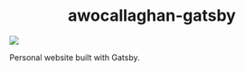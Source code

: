 <h1 align="center">
  awocallaghan-gatsby
</h1>

![](https://github.com/awocallaghan/awocallaghan-gatsby/workflows/Node%20CI/badge.svg)

Personal website built with Gatsby.